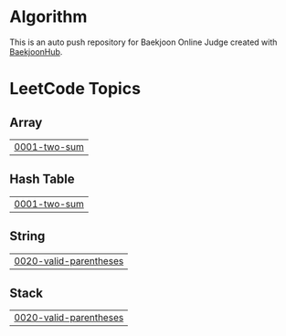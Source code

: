 # Algorithm
This is an auto push repository for Baekjoon Online Judge created with [BaekjoonHub](https://github.com/BaekjoonHub/BaekjoonHub).

<!---LeetCode Topics Start-->
# LeetCode Topics
## Array
|  |
| ------- |
| [0001-two-sum](https://github.com/Whatdoyumin/Algorithm/tree/master/0001-two-sum) |
## Hash Table
|  |
| ------- |
| [0001-two-sum](https://github.com/Whatdoyumin/Algorithm/tree/master/0001-two-sum) |
## String
|  |
| ------- |
| [0020-valid-parentheses](https://github.com/Whatdoyumin/Algorithm/tree/master/0020-valid-parentheses) |
## Stack
|  |
| ------- |
| [0020-valid-parentheses](https://github.com/Whatdoyumin/Algorithm/tree/master/0020-valid-parentheses) |
<!---LeetCode Topics End-->